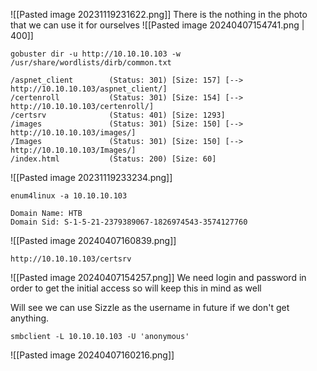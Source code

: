 
![[Pasted image 20231119231622.png]]
There is the nothing in the photo that we can use it for ourselves
![[Pasted image 20240407154741.png | 400]]


```
gobuster dir -u http://10.10.10.103 -w /usr/share/wordlists/dirb/common.txt

/aspnet_client        (Status: 301) [Size: 157] [--> http://10.10.10.103/aspnet_client/]
/certenroll           (Status: 301) [Size: 154] [--> http://10.10.10.103/certenroll/]
/certsrv              (Status: 401) [Size: 1293]
/images               (Status: 301) [Size: 150] [--> http://10.10.10.103/images/]
/Images               (Status: 301) [Size: 150] [--> http://10.10.10.103/Images/]
/index.html           (Status: 200) [Size: 60]

```
![[Pasted image 20231119233234.png]]

```
enum4linux -a 10.10.10.103
```

```
Domain Name: HTB                                                             
Domain Sid: S-1-5-21-2379389067-1826974543-3574127760
```
![[Pasted image 20240407160839.png]]


```
http://10.10.10.103/certsrv
```
![[Pasted image 20240407154257.png]]
We need login and password in order to get the initial access so will keep this in mind as well

Will see we can use Sizzle as the username in future if we don't get anything.


```
smbclient -L 10.10.10.103 -U 'anonymous'
```
![[Pasted image 20240407160216.png]]

